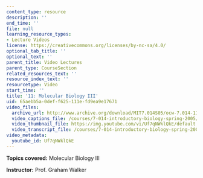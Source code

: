 ```yaml
---
content_type: resource
description: ''
end_time: ''
file: null
learning_resource_types:
- Lecture Videos
license: https://creativecommons.org/licenses/by-nc-sa/4.0/
optional_tab_title: ''
optional_text: ''
parent_title: Video Lectures
parent_type: CourseSection
related_resources_text: ''
resource_index_text: ''
resourcetype: Video
start_time: ''
title: '11: Molecular Biology III'
uid: 65aebb5a-0def-f625-111e-fd9ea9e17671
video_files:
  archive_url: http://www.archive.org/download/MIT7.014S05/ocw-7.014-11-28feb05-220k.mp4
  video_captions_file: /courses/7-014-introductory-biology-spring-2005/15e25c695669543f9d2c31a0eb70a102_Uf7qNWklQkE.vtt
  video_thumbnail_file: https://img.youtube.com/vi/Uf7qNWklQkE/default.jpg
  video_transcript_file: /courses/7-014-introductory-biology-spring-2005/636ea7fc7666a2fddb9eb0562cd4fd76_Uf7qNWklQkE.pdf
video_metadata:
  youtube_id: Uf7qNWklQkE
---
```


**Topics covered:** Molecular Biology III  
  
**Instructor:** Prof. Graham Walker

